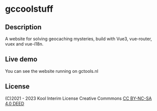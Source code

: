 # gccoolstuff

## Description

A website for solving geocaching mysteries, build with Vue3, vue-router, vuex and vue-i18n.

## Live demo

You can see the website running on gctools.nl

## License

(C)2021 - 2023 Kool Interim
License Creative Commmons <a href="https://creativecommons.org/licenses/by-nc-sa/4.0/">CC BY-NC-SA 4.0 DEED</a>

